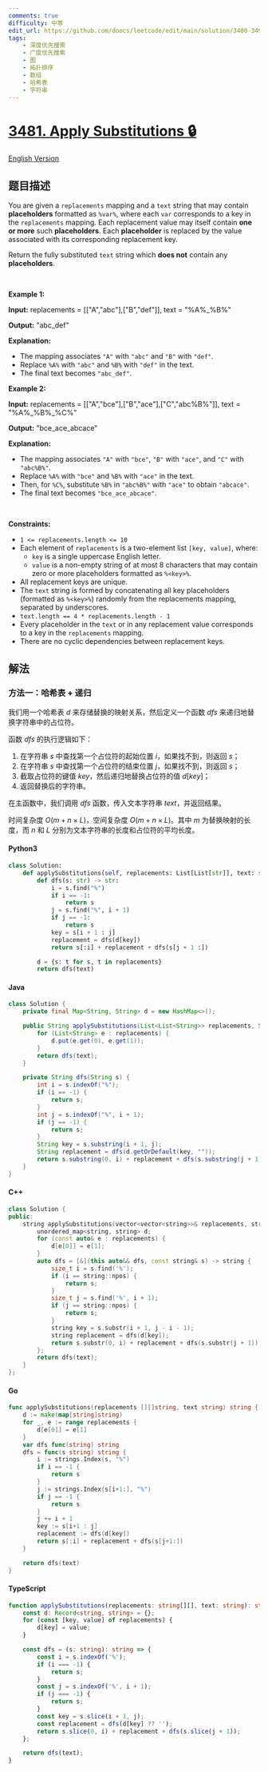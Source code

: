 ```yaml
---
comments: true
difficulty: 中等
edit_url: https://github.com/doocs/leetcode/edit/main/solution/3400-3499/3481.Apply%20Substitutions/README.md
tags:
    - 深度优先搜索
    - 广度优先搜索
    - 图
    - 拓扑排序
    - 数组
    - 哈希表
    - 字符串
---
```


<!-- problem:start -->

# [3481. Apply Substitutions 🔒](https://leetcode.cn/problems/apply-substitutions)

[English Version](/solution/3400-3499/3481.Apply%20Substitutions/README_EN.md)

## 题目描述

<!-- description:start -->

<p data-end="384" data-start="34">You are given a <code>replacements</code> mapping and a <code>text</code> string that may contain <strong>placeholders</strong> formatted as <code data-end="139" data-start="132">%var%</code>, where each <code>var</code> corresponds to a key in the <code>replacements</code> mapping. Each replacement value may itself contain <strong>one or more</strong> such <strong>placeholders</strong>. Each <strong>placeholder</strong> is replaced by the value associated with its corresponding replacement key.</p>

<p data-end="353" data-start="34">Return the fully substituted <code>text</code> string which <strong>does not</strong> contain any <strong>placeholders</strong>.</p>

<p>&nbsp;</p>
<p><strong class="example">Example 1:</strong></p>

<div class="example-block">
<p><strong>Input:</strong> <span class="example-io">replacements = [[&quot;A&quot;,&quot;abc&quot;],[&quot;B&quot;,&quot;def&quot;]], text = &quot;%A%_%B%&quot;</span></p>

<p><strong>Output:</strong> <span class="example-io">&quot;abc_def&quot;</span></p>

<p><strong>Explanation:</strong></p>

<ul data-end="238" data-start="71">
	<li data-end="138" data-start="71">The mapping associates <code data-end="101" data-start="96">&quot;A&quot;</code> with <code data-end="114" data-start="107">&quot;abc&quot;</code> and <code data-end="124" data-start="119">&quot;B&quot;</code> with <code data-end="137" data-start="130">&quot;def&quot;</code>.</li>
	<li data-end="203" data-start="139">Replace <code data-end="154" data-start="149">%A%</code> with <code data-end="167" data-start="160">&quot;abc&quot;</code> and <code data-end="177" data-start="172">%B%</code> with <code data-end="190" data-start="183">&quot;def&quot;</code> in the text.</li>
	<li data-end="238" data-start="204">The final text becomes <code data-end="237" data-start="226">&quot;abc_def&quot;</code>.</li>
</ul>
</div>

<p><strong class="example">Example 2:</strong></p>

<div class="example-block">
<p><strong>Input:</strong> <span class="example-io">replacements = [[&quot;A&quot;,&quot;bce&quot;],[&quot;B&quot;,&quot;ace&quot;],[&quot;C&quot;,&quot;abc%B%&quot;]], text = &quot;%A%_%B%_%C%&quot;</span></p>

<p><strong>Output:</strong> <span class="example-io">&quot;bce_ace_abcace&quot;</span></p>

<p><strong>Explanation:</strong></p>

<ul data-end="541" data-is-last-node="" data-is-only-node="" data-start="255">
	<li data-end="346" data-start="255">The mapping associates <code data-end="285" data-start="280">&quot;A&quot;</code> with <code data-end="298" data-start="291">&quot;bce&quot;</code>, <code data-end="305" data-start="300">&quot;B&quot;</code> with <code data-end="318" data-start="311">&quot;ace&quot;</code>, and <code data-end="329" data-start="324">&quot;C&quot;</code> with <code data-end="345" data-start="335">&quot;abc%B%&quot;</code>.</li>
	<li data-end="411" data-start="347">Replace <code data-end="362" data-start="357">%A%</code> with <code data-end="375" data-start="368">&quot;bce&quot;</code> and <code data-end="385" data-start="380">%B%</code> with <code data-end="398" data-start="391">&quot;ace&quot;</code> in the text.</li>
	<li data-end="496" data-start="412">Then, for <code data-end="429" data-start="424">%C%</code>, substitute <code data-end="447" data-start="442">%B%</code> in <code data-end="461" data-start="451">&quot;abc%B%&quot;</code> with <code data-end="474" data-start="467">&quot;ace&quot;</code> to obtain <code data-end="495" data-start="485">&quot;abcace&quot;</code>.</li>
	<li data-end="541" data-is-last-node="" data-start="497">The final text becomes <code data-end="540" data-start="522">&quot;bce_ace_abcace&quot;</code>.</li>
</ul>
</div>

<p>&nbsp;</p>
<p><strong>Constraints:</strong></p>

<ul>
	<li data-end="1432" data-start="1398"><code>1 &lt;= replacements.length &lt;= 10</code></li>
	<li data-end="1683" data-start="1433">Each element of <code data-end="1465" data-start="1451">replacements</code> is a two-element list <code data-end="1502" data-start="1488">[key, value]</code>, where:
	<ul data-end="1683" data-start="1513">
		<li data-end="1558" data-start="1513"><code data-end="1520" data-start="1515">key</code> is a single uppercase English letter.</li>
		<li data-end="1683" data-start="1561"><code data-end="1570" data-start="1563">value</code> is a non-empty string of at most 8 characters that may contain zero or more placeholders formatted as <code data-end="1682" data-start="1673">%&lt;key&gt;%</code>.</li>
	</ul>
	</li>
	<li data-end="726" data-start="688">All replacement keys are unique.</li>
	<li data-end="1875" data-start="1723">The <code>text</code> string is formed by concatenating all key placeholders (formatted as <code data-end="1808" data-start="1799">%&lt;key&gt;%</code>) randomly from the replacements mapping, separated by underscores.</li>
	<li data-end="1942" data-start="1876"><code>text.length == 4 * replacements.length - 1</code></li>
	<li data-end="2052" data-start="1943">Every placeholder in the <code>text</code> or in any replacement value corresponds to a key in the <code>replacements</code> mapping.</li>
	<li data-end="2265" data-start="2205">There are no cyclic dependencies between replacement keys.</li>
</ul>

<!-- description:end -->

## 解法

<!-- solution:start -->

### 方法一：哈希表 + 递归

我们用一个哈希表 $\textit{d}$ 来存储替换的映射关系，然后定义一个函数 $\textit{dfs}$ 来递归地替换字符串中的占位符。

函数 $\textit{dfs}$ 的执行逻辑如下：

1. 在字符串 $\textit{s}$ 中查找第一个占位符的起始位置 $i$，如果找不到，则返回 $\textit{s}$；
2. 在字符串 $\textit{s}$ 中查找第一个占位符的结束位置 $j$，如果找不到，则返回 $\textit{s}$；
3. 截取占位符的键值 $key$，然后递归地替换占位符的值 $d[key]$；
4. 返回替换后的字符串。

在主函数中，我们调用 $\textit{dfs}$ 函数，传入文本字符串 $\textit{text}$，并返回结果。

时间复杂度 $O(m + n \times L)$，空间复杂度 $O(m + n \times L)$。其中 $m$ 为替换映射的长度，而 $n$ 和 $L$ 分别为文本字符串的长度和占位符的平均长度。

<!-- tabs:start -->

#### Python3

```python
class Solution:
    def applySubstitutions(self, replacements: List[List[str]], text: str) -> str:
        def dfs(s: str) -> str:
            i = s.find("%")
            if i == -1:
                return s
            j = s.find("%", i + 1)
            if j == -1:
                return s
            key = s[i + 1 : j]
            replacement = dfs(d[key])
            return s[:i] + replacement + dfs(s[j + 1 :])

        d = {s: t for s, t in replacements}
        return dfs(text)
```

#### Java

```java
class Solution {
    private final Map<String, String> d = new HashMap<>();

    public String applySubstitutions(List<List<String>> replacements, String text) {
        for (List<String> e : replacements) {
            d.put(e.get(0), e.get(1));
        }
        return dfs(text);
    }

    private String dfs(String s) {
        int i = s.indexOf("%");
        if (i == -1) {
            return s;
        }
        int j = s.indexOf("%", i + 1);
        if (j == -1) {
            return s;
        }
        String key = s.substring(i + 1, j);
        String replacement = dfs(d.getOrDefault(key, ""));
        return s.substring(0, i) + replacement + dfs(s.substring(j + 1));
    }
}
```

#### C++

```cpp
class Solution {
public:
    string applySubstitutions(vector<vector<string>>& replacements, string text) {
        unordered_map<string, string> d;
        for (const auto& e : replacements) {
            d[e[0]] = e[1];
        }
        auto dfs = [&](this auto&& dfs, const string& s) -> string {
            size_t i = s.find('%');
            if (i == string::npos) {
                return s;
            }
            size_t j = s.find('%', i + 1);
            if (j == string::npos) {
                return s;
            }
            string key = s.substr(i + 1, j - i - 1);
            string replacement = dfs(d[key]);
            return s.substr(0, i) + replacement + dfs(s.substr(j + 1));
        };
        return dfs(text);
    }
};
```

#### Go

```go
func applySubstitutions(replacements [][]string, text string) string {
	d := make(map[string]string)
	for _, e := range replacements {
		d[e[0]] = e[1]
	}
	var dfs func(string) string
	dfs = func(s string) string {
		i := strings.Index(s, "%")
		if i == -1 {
			return s
		}
		j := strings.Index(s[i+1:], "%")
		if j == -1 {
			return s
		}
		j += i + 1
		key := s[i+1 : j]
		replacement := dfs(d[key])
		return s[:i] + replacement + dfs(s[j+1:])
	}

	return dfs(text)
}
```

#### TypeScript

```ts
function applySubstitutions(replacements: string[][], text: string): string {
    const d: Record<string, string> = {};
    for (const [key, value] of replacements) {
        d[key] = value;
    }

    const dfs = (s: string): string => {
        const i = s.indexOf('%');
        if (i === -1) {
            return s;
        }
        const j = s.indexOf('%', i + 1);
        if (j === -1) {
            return s;
        }
        const key = s.slice(i + 1, j);
        const replacement = dfs(d[key] ?? '');
        return s.slice(0, i) + replacement + dfs(s.slice(j + 1));
    };

    return dfs(text);
}
```

<!-- tabs:end -->

<!-- solution:end -->

<!-- problem:end -->

